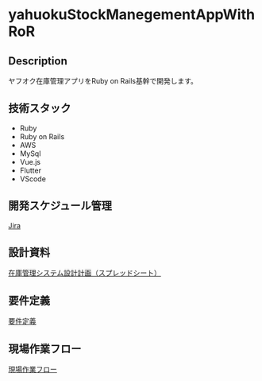 # yahuokuStockManegementAppWithRoR

## Description

ヤフオク在庫管理アプリをRuby on Rails基幹で開発します。

## 技術スタック

- Ruby
- Ruby on Rails
- AWS
- MySql
- Vue.js
- Flutter
- VScode

## 開発スケジュール管理
[Jira](https://bonkun.atlassian.net/jira/software/projects/KPGR/boards/1 "Jiraで開発スケジュールを確認")

## 設計資料
[在庫管理システム設計計画（スプレッドシート）](https://docs.google.com/spreadsheets/d/1CCfhtsdbCOP2Au_lwMvG9FRbsbBJtt4OBNNqlyF7p1g/edit#gid=0 "このシステムの設計資料を確認")

## 要件定義
[要件定義](https://docs.google.com/spreadsheets/d/1CCfhtsdbCOP2Au_lwMvG9FRbsbBJtt4OBNNqlyF7p1g/edit#gid=1059506910 "要件定義を確認")

## 現場作業フロー
[現場作業フロー](https://docs.google.com/spreadsheets/d/1CCfhtsdbCOP2Au_lwMvG9FRbsbBJtt4OBNNqlyF7p1g/edit#gid=172319438 "現場作業フローを確認")
